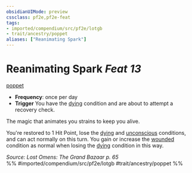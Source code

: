 ```yaml
---
obsidianUIMode: preview
cssclass: pf2e,pf2e-feat
tags:
- imported/compendium/src/pf2e/lotgb
- trait/ancestry/poppet
aliases: ["Reanimating Spark"]
---
```

# Reanimating Spark  *Feat 13*  
[poppet](poppet-lotgb.md)  

- **Frequency**: once per day
- **Trigger** You have the [dying](conditions.md#Dying) condition and are about to attempt a recovery check.

The magic that animates you strains to keep you alive.

You're restored to 1 Hit Point, lose the [dying](conditions.md#Dying) and [unconscious](conditions.md#Unconscious) conditions, and can act normally on this turn. You gain or increase the [wounded](conditions.md#Wounded) condition as normal when losing the [dying](conditions.md#Dying) condition in this way.

*Source: Lost Omens: The Grand Bazaar p. 65*  
%% #imported/compendium/src/pf2e/lotgb #trait/ancestry/poppet %%